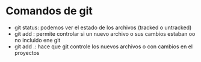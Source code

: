 # Comandos de git

- git status: podemos ver el estado de los archivos (tracked o untracked)
- git add <file>: permite controlar si un nuevo archivo o sus cambios estaban oo no incluido ene git
- git add .: hace que git controle los nuevos archivos o con cambios en el proyectos